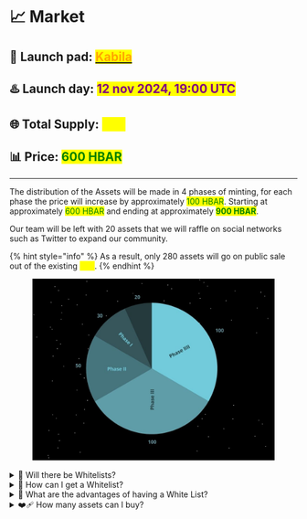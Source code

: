 # 📈 Market

## 🔱 Launch pad: [<mark style="color:orange;">Kabila</mark>](https://kabila.app)

## ♨️ Launch day: <mark style="color:purple;">12 nov 2024, 19:00 UTC</mark>

## 🌐 Total Supply: <mark style="color:yellow;">300</mark>

## 📊 Price: <mark style="color:green;">600 HBAR</mark>&#x20;

***

The distribution of the Assets will be made in 4 phases of minting, for each phase the price will increase by approximately <mark style="color:green;">100 HBAR</mark>. Starting at approximately <mark style="color:green;">600 HBAR</mark> and ending at approximately <mark style="color:green;">**900 HBAR**</mark>.

Our team will be left with 20 assets that we will raffle on social networks such as Twitter to expand our community.

{% hint style="info" %}
As a result, only 280 assets will go on public sale out of the existing <mark style="color:yellow;">300</mark>.
{% endhint %}

<figure><img src="../../../.gitbook/assets/Photography Exhibition Presentation (3).jpg" alt=""><figcaption></figcaption></figure>

<details>

<summary>🧐 Will there be Whitelists?</summary>

Yes, each phase will have a maximum of 30 White Lists.

</details>

<details>

<summary>🥺 How can I get a Whitelist?</summary>

The main way to get one will be through our X / Twitter account and various raffles we will be doing with various content creators or other projects.\


We will also be constantly raffling Whitelists on our Discord server and the Discord servers of other communities.\


[For more details, you can talk to us on our server. ](https://polarisweb3.org/links)

</details>

<details>

<summary>🌟 What are the advantages of having a White List?</summary>

Guarantee the purchase of the asset.

</details>

<details>

<summary>❤️‍🩹 How many assets can I buy?</summary>

You will only be allowed up to 2 purchases per wallet.

</details>
